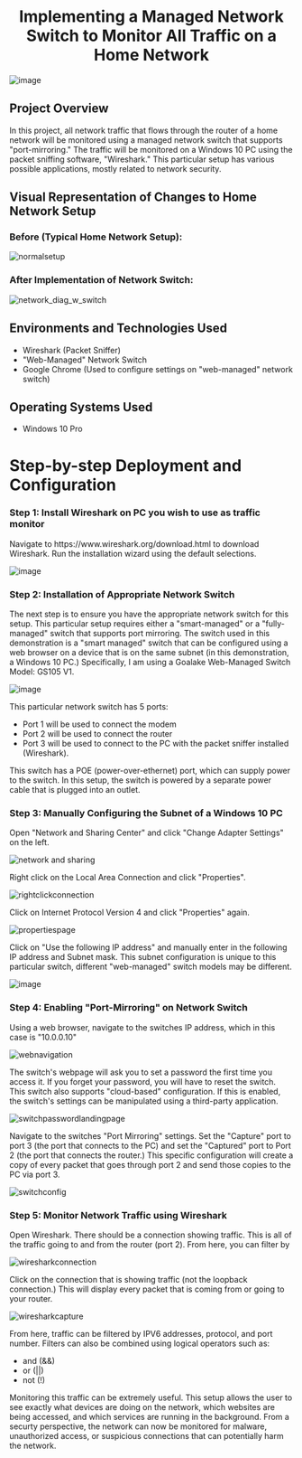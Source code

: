 
<h1 align="center">Implementing a Managed Network Switch to Monitor All Traffic on a Home Network</h1>

![image](https://github.com/user-attachments/assets/4e26b68d-1817-49a9-b553-5f08876c22a8)


<h2>Project Overview</h2>
In this project, all network traffic that flows through the router of a home network will be monitored using a managed network switch that supports "port-mirroring." The traffic will be monitored on a Windows 10 PC using the packet sniffing software, "Wireshark." This particular setup has various possible applications, mostly related to network security.<br />

<h2>Visual Representation of Changes to Home Network Setup</h2>

<h3>Before (Typical Home Network Setup):</h3>

![normalsetup](https://github.com/user-attachments/assets/cb9e02d9-5be2-49ad-94ba-127c2725463c)

<h3>After Implementation of Network Switch:</h3>

![network_diag_w_switch](https://github.com/user-attachments/assets/e26ebcc9-8d42-4767-97fb-c83862ce277e)
 
<h2>Environments and Technologies Used</h2>

- Wireshark (Packet Sniffer)
- "Web-Managed" Network Switch
- Google Chrome (Used to configure settings on "web-managed" network switch)

<h2>Operating Systems Used </h2>

- Windows 10 Pro

<h1>Step-by-step Deployment and Configuration</h1>

<h3>Step 1: Install Wireshark on PC you wish to use as traffic monitor</h3>

<p>
Navigate to https://www.wireshark.org/download.html to download Wireshark. Run the installation wizard using the default selections.
</p>

![image](https://github.com/user-attachments/assets/3f14212d-e9cb-4546-bceb-61ab891e327e)

<h3>Step 2: Installation of Appropriate Network Switch</h3>
<p>
The next step is to ensure you have the appropriate network switch for this setup. This particular setup requires either a "smart-managed" or a "fully-managed" switch that supports port mirroring. The switch used in this demonstration is a "smart managed" switch that can be configured using a web browser on a device that is on the same subnet (in this demonstration, a Windows 10 PC.) Specifically, I am using a Goalake Web-Managed Switch Model: GS105 V1.
</p>
   
![image](https://github.com/user-attachments/assets/38483e11-a8f4-4cb0-974f-51fc678a19be)

This particular network switch has 5 ports:

- Port 1 will be used to connect the modem 
- Port 2 will be used to connect the router
- Port 3 will be used to connect to the PC with the packet sniffer installed (Wireshark).

<p>
 This switch has a POE (power-over-ethernet) port, which can supply power to the switch. In this setup, the switch is powered by a separate power cable that is plugged into an outlet.
</p>

<h3>Step 3: Manually Configuring the Subnet of a Windows 10 PC</h3>
<p>
Open "Network and Sharing Center" and click "Change Adapter Settings" on the left.
</p>

![network and sharing](https://github.com/user-attachments/assets/5d4d876e-8184-4bc9-a5ff-c8a85799d6b4)

<p>
Right click on the Local Area Connection and click "Properties".
</p>

![rightclickconnection](https://github.com/user-attachments/assets/49582c72-5d1a-4723-8b7d-6eb0e5f72014)

<p>
 Click on Internet Protocol Version 4 and click "Properties" again.
</p>

![propertiespage](https://github.com/user-attachments/assets/440236e7-347e-42b6-9737-d37c2680fa95)

<p>
 Click on "Use the following IP address" and manually enter in the following IP address and Subnet mask. This subnet configuration is unique to this particular switch, different "web-managed" switch models may be different.
</p>

![image](https://github.com/user-attachments/assets/a7d15650-fa51-480d-accd-8e081feb5013)

<h3>Step 4: Enabling "Port-Mirroring" on Network Switch</h3>

<p>
 Using a web browser, navigate to the switches IP address, which in this case is "10.0.0.10"
</p>

![webnavigation](https://github.com/user-attachments/assets/003e1da5-4f90-42eb-a763-415bfe02cc6f)

<p>
 The switch's webpage will ask you to set a password the first time you access it. If you forget your password, you will have to reset the switch. This switch also supports "cloud-based" configuration. If this is enabled, the switch's settings can be manipulated using a third-party application.
</p>

![switchpasswordlandingpage](https://github.com/user-attachments/assets/8fb050af-8f7c-4c8f-b758-ca39812c9c23)

<p>
 Navigate to the switches "Port Mirroring" settings. Set the "Capture" port to port 3 (the port that connects to the PC) and set the "Captured" port to Port 2 (the port that connects the router.) This specific configuration will create a copy of every packet that goes through port 2 and send those copies to the PC via port 3.
</p>

![switchconfig](https://github.com/user-attachments/assets/483725d8-bae6-4897-9d10-24a01493a6b7)

<h3>Step 5: Monitor Network Traffic using Wireshark</h3>

<p>
 Open Wireshark. There should be a connection showing traffic. This is all of the traffic going to and from the router (port 2). From here, you can filter by
</p>

![wiresharkconnection](https://github.com/user-attachments/assets/b605a7ba-aef7-4c7f-b82c-765e5e24c474)

<p>
 Click on the connection that is showing traffic (not the loopback connection.) This will display every packet that is coming from or going to your router.
</p>

![wiresharkcapture](https://github.com/user-attachments/assets/8687d576-4917-4e35-b389-2c2d55f4bea6)

<p>
 From here, traffic can be filtered by IPV6 addresses, protocol, and port number. Filters can also be combined using logical operators such as:
</p>

- and (&&)
- or (||)
- not (!)

<p>
 Monitoring this traffic can be extremely useful. This setup allows the user to see exactly what devices are doing on the network, which websites are being accessed, and which services are running in the background. From a securty perspective, the network can now be monitored for malware, unauthorized access, or suspicious connections that can potentially harm the network.
</p>
